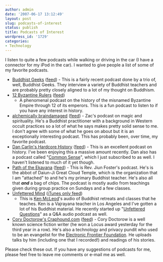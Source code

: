 ```yaml
---
author: admin
date: '2007-06-17 13:12:49'
layout: post
slug: podcasts-of-interest
status: publish
title: Podcasts of Interest
wordpress_id: '1729'
categories:
- Technology
---
```


I listen to quite a few podcasts while walking or driving in the car (I
have a connector for my iPod in the car). I wanted to give people a list
of some of my favorite podcasts.

-   [Buddhist Geeks](http://www.buddhistgeeks.com/)
    ([feed](http://feeds.feedburner.com/BuddhistGeeksPodcast)) - This is
    a fairly recent podcast done by a trio of, well, Buddhist Geeks.
    They interview a variety of Buddhist teachers and are probably
    pretty closely aligned to a lot of my thought on Buddhism.
-   [12 Byzantine
    Rulers](http://www.anders.com/lectures/lars_brownworth/12_byzantine_rulers/)
    ([feed](http://www.anders.com/lectures/lars_brownworth/12_byzantine_rulers/rss.xml))
    - A phenomenal podcast on the history of the misnamed Byzantine
    Empire through 12 of its emperors. This is a fun podcast to listen
    to if you have any interest in history.
-   [alchemically braindamaged](http://uroboros.wordpress.com/)
    ([feed](http://zacharius.libsyn.com/rss)) - Zac's podcast on magic
    and spirituality. He's a Buddhist practitioner with a background in
    Western occult practices so a lot of what he says makes pretty solid
    sense to me. I don't agree with some of what he goes on about but it
    is an exceptionally interesting podcast. This has probably been,
    over time, my favorite podcast.
-   [Dan Carlin's Hardcore History](http://www.dancarlin.com/)
    ([feed](http://www.dancarlin.com/dchh.xml)) - This is an excellent
    podcast on history. I've been enjoying this a massive amount
    recently. Dan also has a podcast called "[Common
    Sense](http://www.dancarlin.com/cswdc.xml)", which I just subscribed
    to as well. I haven't listened to much of it yet though.
-   [Path of the Ekayana](http://daiun-ji.org/path)
    ([feed](http://feeds.feedburner.com/daiun-ji/thzP)) - This is Rev.
    Jiun Foster's podcast. He's is the abbot of Daiun-Ji Great Cloud
    Temple, which is the organization that I am "attached" to and he's
    my primary Buddhist teacher. He's also all that ***and*** a bag of
    chips. The podcast is mostly audio from teachings given during group
    practice on Sundays and a few classes.
-   [Unfettered Mind](http://www.unfetteredmind.com/audio/) ([iTunes
    only
    feed](http://phobos.apple.com/WebObjects/MZStore.woa/wa/viewPodcast?id=106320028))
    - This is [Ken McLeod](http://www.unfetteredmind.org/um/ken.php)'s
    audio of Buddhist retreats and classes that he teaches. Ken is a
    Vajrayana teacher in Los Angeles and I've gotten a lot of his
    Buddhist material. He recently started up "[Unfettered
    Questions](http://www.unfetteredmind.com/audio/podquest.php)" as a
    Q&A audio podcast as well.
-   [Cory Doctorow's Craphound.com](http://craphound.com/)
    ([feed](http://feeds.feedburner.com/doctorow_podcast)) - Cory
    Doctorow is a well known science fiction writer (he won a Locus
    award yesterday for the third year in a row). He's also a technology
    and privacy pundit who used to be an evangelist for the [Electronic
    Frontier Foundation](http://www.eff.org/). He uploads talks by him
    (including one that I recorded!) and readings of his stories.

Please check these out. If you have any suggestions of podcasts for me,
please feel free to leave me comments or e-mail me as well.
